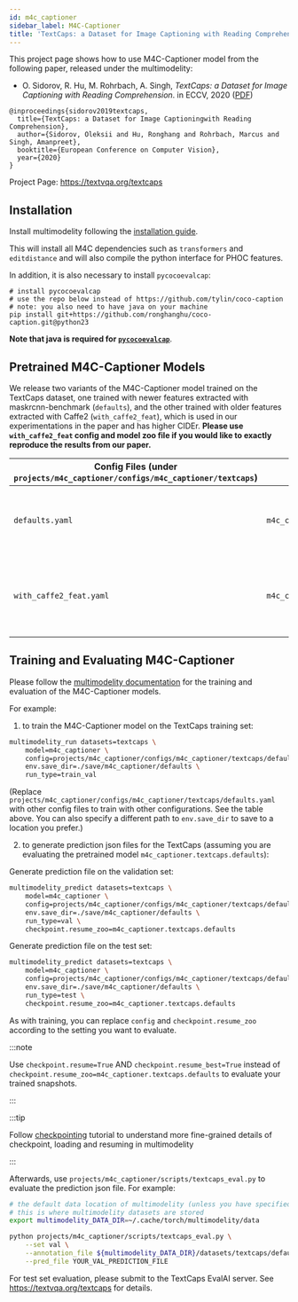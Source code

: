 ```yaml
---
id: m4c_captioner
sidebar_label: M4C-Captioner
title: 'TextCaps: a Dataset for Image Captioning with Reading Comprehension'
---
```


This project page shows how to use M4C-Captioner model from the following paper, released under the multimodelity:

- O. Sidorov, R. Hu, M. Rohrbach, A. Singh, _TextCaps: a Dataset for Image Captioning with Reading Comprehension_. in ECCV, 2020 ([PDF](https://arxiv.org/pdf/2003.12462.pdf))

```
@inproceedings{sidorov2019textcaps,
  title={TextCaps: a Dataset for Image Captioningwith Reading Comprehension},
  author={Sidorov, Oleksii and Hu, Ronghang and Rohrbach, Marcus and Singh, Amanpreet},
  booktitle={European Conference on Computer Vision},
  year={2020}
}
```

Project Page: https://textvqa.org/textcaps

## Installation

Install multimodelity following the [installation guide](https://multimodelity.sh/docs/getting_started/installation/).

This will install all M4C dependencies such as `transformers` and `editdistance` and will also compile the python interface for PHOC features.

In addition, it is also necessary to install `pycocoevalcap`:
```
# install pycocoevalcap
# use the repo below instead of https://github.com/tylin/coco-caption
# note: you also need to have java on your machine
pip install git+https://github.com/ronghanghu/coco-caption.git@python23
```
**Note that java is required for [`pycocoevalcap`](https://github.com/ronghanghu/coco-caption)**.

## Pretrained M4C-Captioner Models

We release two variants of the M4C-Captioner model trained on the TextCaps dataset, one trained with newer features extracted with maskrcnn-benchmark (`defaults`), and the other trained with older features extracted with Caffe2 (`with_caffe2_feat`), which is used in our experimentations in the paper and has higher CIDEr. **Please use `with_caffe2_feat` config and model zoo file if you would like to exactly reproduce the results from our paper.**

| Config Files (under `projects/m4c_captioner/configs/m4c_captioner/textcaps`) | Pretrained Model Key | Metrics | Notes |
| --- | --- | --- | --- |
| `defaults.yaml` | `m4c_captioner.textcaps.defaults` | val CIDEr -- 89.1 (BLEU-4 -- 23.4) | newer features extracted with maskrcnn-benchmark |
| `with_caffe2_feat.yaml` | `m4c_captioner.textcaps.with_caffe2_feat` | val CIDEr -- 89.6 (BLEU-4 -- 23.3) | older features extracted with Caffe2; **used in experiments in the paper** |

## Training and Evaluating M4C-Captioner

Please follow the [multimodelity documentation](https://learnpythia.readthedocs.io/en/latest/tutorials/quickstart.html#training) for the training and evaluation of the M4C-Captioner models.

For example:

1) to train the M4C-Captioner model on the TextCaps training set:
```bash
multimodelity_run datasets=textcaps \
    model=m4c_captioner \
    config=projects/m4c_captioner/configs/m4c_captioner/textcaps/defaults.yaml \
    env.save_dir=./save/m4c_captioner/defaults \
    run_type=train_val    
```

(Replace `projects/m4c_captioner/configs/m4c_captioner/textcaps/defaults.yaml` with other config files to train with other configurations. See the table above. You can also specify a different path to `env.save_dir` to save to a location you prefer.)

2) to generate prediction json files for the TextCaps (assuming you are evaluating the pretrained model `m4c_captioner.textcaps.defaults`):

Generate prediction file on the validation set:
```bash
multimodelity_predict datasets=textcaps \
    model=m4c_captioner \
    config=projects/m4c_captioner/configs/m4c_captioner/textcaps/defaults.yaml \
    env.save_dir=./save/m4c_captioner/defaults \
    run_type=val \
    checkpoint.resume_zoo=m4c_captioner.textcaps.defaults
```

Generate prediction file on the test set:
```bash
multimodelity_predict datasets=textcaps \
    model=m4c_captioner \
    config=projects/m4c_captioner/configs/m4c_captioner/textcaps/defaults.yaml \
    env.save_dir=./save/m4c_captioner/defaults \
    run_type=test \
    checkpoint.resume_zoo=m4c_captioner.textcaps.defaults
```

As with training, you can replace `config` and `checkpoint.resume_zoo` according to the setting you want to evaluate.

:::note

Use `checkpoint.resume=True` AND `checkpoint.resume_best=True` instead of `checkpoint.resume_zoo=m4c_captioner.textcaps.defaults` to evaluate your trained snapshots.

:::

:::tip

Follow [checkpointing](https://multimodelity.sh/docs/tutorials/checkpointing) tutorial to understand more fine-grained details of checkpoint, loading and resuming in multimodelity

:::

Afterwards, use `projects/m4c_captioner/scripts/textcaps_eval.py` to evaluate the prediction json file. For example:
```bash
# the default data location of multimodelity (unless you have specified it otherwise)
# this is where multimodelity datasets are stored
export multimodelity_DATA_DIR=~/.cache/torch/multimodelity/data

python projects/m4c_captioner/scripts/textcaps_eval.py \
    --set val \
    --annotation_file ${multimodelity_DATA_DIR}/datasets/textcaps/defaults/annotations/imdb_val.npy \
    --pred_file YOUR_VAL_PREDICTION_FILE
```
For test set evaluation, please submit to the TextCaps EvalAI server. See https://textvqa.org/textcaps for details.
